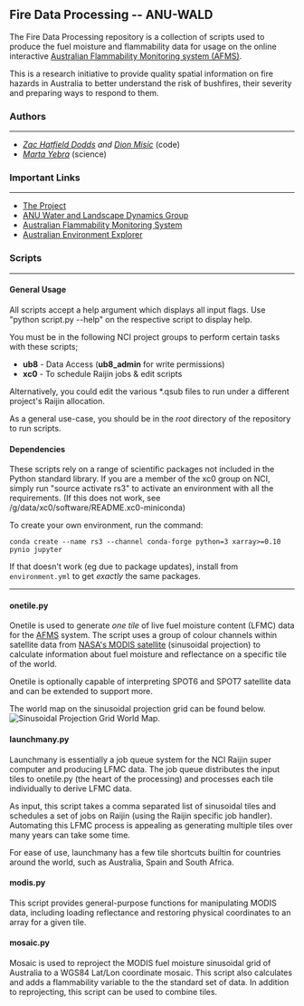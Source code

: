 ## Fire Data Processing -- ANU-WALD

The Fire Data Processing repository is a collection of scripts used to produce the fuel moisture and flammability data for usage on the online interactive [Australian Flammability Monitoring system (AFMS)](http://wenfo.org/afms/).

This is a research initiative to provide quality spatial information on fire hazards in Australia to better understand the risk of bushfires, their severity and preparing ways to respond to them.


### Authors
---
* *[Zac Hatfield Dodds](https://github.com/Zac-HD) and [Dion Misic](https://github.com/kingdion)* (code)
* *[Marta Yebra](https://researchers.anu.edu.au/researchers/yebra-m)* (science)

### Important Links
---
* [The Project](http://www.bnhcrc.com.au/research/understanding-mitigating-hazards/255)
* [ANU Water and Landscape Dynamics Group](http://www.wenfo.org/wald/)
* [Australian Flammability Monitoring System](http://wenfo.org/afms/)
* [Australian Environment Explorer](http://wenfo.org/ausenv/)


### Scripts
---
#### General Usage
All scripts accept a help argument which displays all input flags. Use "python script.py --help" on the respective script to display help.

You must be in the following NCI project groups to perform certain tasks with these scripts;

* **ub8** - Data Access (**ub8_admin** for write permissions)
* **xc0** - To schedule Raijin jobs & edit scripts

Alternatively, you could edit the various \*.qsub files to run under a different project's Raijin allocation.

As a general use-case, you should be in the *root* directory of the repository to run scripts.

#### Dependencies
These scripts rely on a range of scientific packages not included in the Python standard library.
If you are a member of the xc0 group on NCI, simply run "source activate rs3" to activate an environment with all the requirements.
(If this does not work, see /g/data/xc0/software/README.xc0-miniconda)

To create your own environment, run the command:

    conda create --name rs3 --channel conda-forge python=3 xarray>=0.10 pynio jupyter

If that doesn't work (eg due to package updates), install from `environment.yml` to get *exactly* the same packages.

---

#### onetile.py
Onetile is used to generate *one tile* of live fuel moisture content (LFMC) data for the [AFMS](http://wenfo.org/afms/) system. The script uses a group of colour channels within satellite data from [NASA's MODIS satellite](https://terra.nasa.gov/about/terra-instruments/modis) (sinusoidal projection) to calculate information about fuel moisture and reflectance on a specific tile of the world.

Onetile is optionally capable of interpreting SPOT6 and SPOT7 satellite data and can be extended to support more.

The world map on the sinusoidal projection grid can be found below. ![Sinusoidal Projection Grid World Map](https://modis-land.gsfc.nasa.gov/images/MODIS_sinusoidal_grid1.gif).

#### launchmany.py
Launchmany is essentially a job queue system for the NCI Raijin super computer and producing LFMC data. The job queue distributes the input tiles to onetile.py (the heart of the processing) and processes each tile individually to derive LFMC data.

As input, this script takes a comma separated list of sinusoidal tiles and schedules a set of jobs on Raijin (using the Raijin specific job handler). Automating this LFMC process is appealing as generating multiple tiles over many years can take some time.

For ease of use, launchmany has a few tile shortcuts builtin for countries around the world, such as Australia, Spain and South Africa.

#### modis.py
This script provides general-purpose functions for manipulating MODIS data, including loading reflectance and restoring physical coordinates to an array for a given tile.

#### mosaic.py
Mosaic is used to reproject the MODIS fuel moisture sinusoidal grid of Australia to a WGS84 Lat/Lon coordinate mosaic. This script also calculates and adds a flammability variable to the the standard set of data. In addition to reprojecting, this script can be used to combine tiles.
